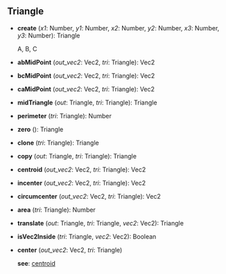 <a name="Triangle"></a>
## Triangle

<a name="Triangle-create"></a>
* **create** (*x1*: Number, *y1*: Number, *x2*: Number, *y2*: Number, *x3*: Number, *y3*: Number): Triangle

  A, B, C


<a name="Triangle-abMidPoint"></a>
* **abMidPoint** (*out_vec2*: Vec2, *tri*: Triangle): Vec2

<a name="Triangle-bcMidPoint"></a>
* **bcMidPoint** (*out_vec2*: Vec2, *tri*: Triangle): Vec2

<a name="Triangle-caMidPoint"></a>
* **caMidPoint** (*out_vec2*: Vec2, *tri*: Triangle): Vec2

<a name="Triangle-midTriangle"></a>
* **midTriangle** (*out*: Triangle, *tri*: Triangle): Triangle

<a name="Triangle-perimeter"></a>
* **perimeter** (*tri*: Triangle): Number

<a name="Triangle-zero"></a>
* **zero** (): Triangle

<a name="Triangle-clone"></a>
* **clone** (*tri*: Triangle): Triangle

<a name="Triangle-copy"></a>
* **copy** (*out*: Triangle, *tri*: Triangle): Triangle

<a name="Triangle-centroid"></a>
* **centroid** (*out_vec2*: Vec2, *tri*: Triangle): Vec2

<a name="Triangle-incenter"></a>
* **incenter** (*out_vec2*: Vec2, *tri*: Triangle): Vec2

<a name="Triangle-circumcenter"></a>
* **circumcenter** (*out_vec2*: Vec2, *tri*: Triangle): Vec2

<a name="Triangle-area"></a>
* **area** (*tri*: Triangle): Number

<a name="Triangle-translate"></a>
* **translate** (*out*: Triangle, *tri*: Triangle, *vec2*: Vec2): Triangle

<a name="Triangle-isVec2Inside"></a>
* **isVec2Inside** (*tri*: Triangle, *vec2*: Vec2): Boolean

<a name="Triangle-center"></a>
* **center** (*out_vec2*: Vec2, *tri*: Triangle)

  **see**: [centroid](#Triangle-centroid)
